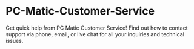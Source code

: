 # PC-Matic-Customer-Service
Get quick help from PC Matic Customer Service! Find out how to contact support via phone, email, or live chat for all your inquiries and technical issues.
